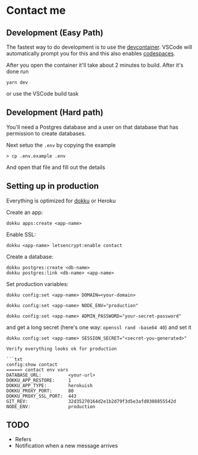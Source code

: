 # Contact me

## Development (Easy Path)

The fastest way to do development is to use the [devcontainer](https://containers.dev/). VSCode will automatically prompt you for this and this also enables [codespaces](https://github.com/features/codespaces).

After you open the container it'll take about 2 minutes to build. After it's done run

```
yarn dev
```

or use the VSCode build task

## Development (Hard path)

You'll need a Postgres database and a user on that database that has permission to create databases.

Next setuo the `.env` by copying the example

```
> cp .env.example .env
```

And open that file and fill out the details

## Setting up in production

Everything is optimized for [dokku](https://dokku.com/) or Heroku

Create an app:

```
dokku apps:create <app-name>
```

Enable SSL:

```
dokku <app-name> letsencrypt:enable contact
```

Create a database:

```
dokku postgres:create <db-name>
dokku postgres:link <db-name> <app-name>
```

Set production variables:

```
dokku config:set <app-name> DOMAIN=<your-domain>
```

```
dokku config:set <app-name> NODE_ENV="production"
```

```
dokku config:set <app-name> ADMIN_PASSWORD="your-secret-password"
```

and get a long secret (here's one way: `openssl rand -base64 40`) and set it

````
dokku config:set <app-name> SESSION_SECRET="<secret-you-generated>"

Verify everything looks ok for production

```txt
config:show contact
=====> contact env vars
DATABASE_URL:          <your-url>
DOKKU_APP_RESTORE:     1
DOKKU_APP_TYPE:        herokuish
DOKKU_PROXY_PORT:      80
DOKKU_PROXY_SSL_PORT:  443
GIT_REV:               32d35270164d2e1b2d79f3d5e3afd0308855542d
NODE_ENV:              production
````

## TODO

- Refers
- Notification when a new message arrives
